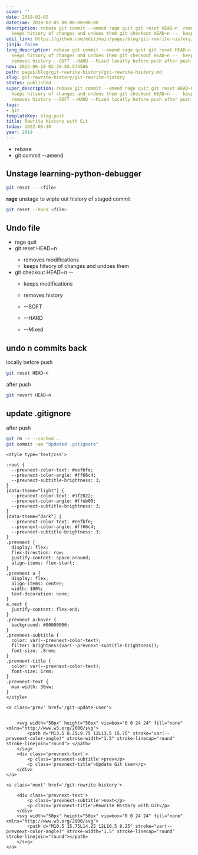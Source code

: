 ```yaml
---
cover: ''
date: 2019-02-05
datetime: 2019-02-05 00:00:00+00:00
description: rebase git commit --amend rage quit git reset HEAD~n  removes modifications
  keeps hitsory of changes and undoes them git checkout HEAD~n --  keeps modifications
edit_link: https://github.com/edit/main/pages/blog/git-rewrite-history/git-rewrite-history.md
jinja: false
long_description: rebase git commit --amend rage quit git reset HEAD~n  removes modifications
  keeps hitsory of changes and undoes them git checkout HEAD~n --  keeps modifications
  removes history --SOFT --HARD --Mixed locally before push after push after push
now: 2022-06-10 02:38:55.574586
path: pages/blog/git-rewrite-history/git-rewrite-history.md
slug: git-rewrite-history/git-rewrite-history
status: published
super_description: rebase git commit --amend rage quit git reset HEAD~n  removes modifications
  keeps hitsory of changes and undoes them git checkout HEAD~n --  keeps modifications
  removes history --SOFT --HARD --Mixed locally before push after push after push
tags:
- git
templateKey: blog-post
title: Rewrite History with Git
today: 2022-06-10
year: 2019
---
```


* rebase
* git commit --amend

## Unstage learning-python-debugger

``` bash
git reset -- <file>
```

**rage** unstage to wipte out history of staged commit
``` bash
git reset --hard <file>
```

## Undo file

* rage quit
* git reset HEAD~n <file>
    * removes modifications
    * keeps hitsory of changes and undoes them
* git checkout HEAD~n -- <file>
    * keeps modifications
    * removes history

    * --SOFT
    * --HARD
    * --Mixed

## undo n commits back

locally before push
``` bash
git reset HEAD~n
```

after push
``` bash
git revert HEAD~n
```

## update .gitignore

after push
``` bash
git rm -r --cached .
git commit -am "Updated .gitignore"
```
<div class='prevnext'>

    <style type='text/css'>

    :root {
      --prevnext-color-text: #eefbfe;
      --prevnext-color-angle: #ff66c4;
      --prevnext-subtitle-brightness: 3;
    }
    [data-theme="light"] {
      --prevnext-color-text: #1f2022;
      --prevnext-color-angle: #ffeb00;
      --prevnext-subtitle-brightness: 3;
    }
    [data-theme="dark"] {
      --prevnext-color-text: #eefbfe;
      --prevnext-color-angle: #ff66c4;
      --prevnext-subtitle-brightness: 3;
    }
    .prevnext {
      display: flex;
      flex-direction: row;
      justify-content: space-around;
      align-items: flex-start;
    }
    .prevnext a {
      display: flex;
      align-items: center;
      width: 100%;
      text-decoration: none;
    }
    a.next {
      justify-content: flex-end;
    }
    .prevnext a:hover {
      background: #00000006;
    }
    .prevnext-subtitle {
      color: var(--prevnext-color-text);
      filter: brightness(var(--prevnext-subtitle-brightness));
      font-size: .8rem;
    }
    .prevnext-title {
      color: var(--prevnext-color-text);
      font-size: 1rem;
    }
    .prevnext-text {
      max-width: 30vw;
    }
    </style>
    
    <a class='prev' href='/git-update-user'>
    

        <svg width="50px" height="50px" viewbox="0 0 24 24" fill="none" xmlns="http://www.w3.org/2000/svg">
            <path d="M13.5 8.25L9.75 12L13.5 15.75" stroke="var(--prevnext-color-angle)" stroke-width="1.5" stroke-linecap="round" stroke-linejoin="round"> </path>
        </svg>
        <div class='prevnext-text'>
            <p class='prevnext-subtitle'>prev</p>
            <p class='prevnext-title'>Update Git User</p>
        </div>
    </a>
    
    <a class='next' href='/git-rewrite-history'>
    
        <div class='prevnext-text'>
            <p class='prevnext-subtitle'>next</p>
            <p class='prevnext-title'>Rewrite History with Git</p>
        </div>
        <svg width="50px" height="50px" viewbox="0 0 24 24" fill="none" xmlns="http://www.w3.org/2000/svg">
            <path d="M10.5 15.75L14.25 12L10.5 8.25" stroke="var(--prevnext-color-angle)" stroke-width="1.5" stroke-linecap="round" stroke-linejoin="round"></path>
        </svg>
    </a>
  </div>